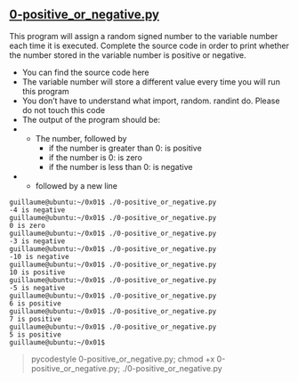 

## [0-positive_or_negative.py](0-positive_or_negative.py)
This program will assign a random signed number to the variable number each time it is executed. Complete the source code in order to print whether the number stored in the variable number is positive or negative.
 - You can find the source code here
 - The variable number will store a different value every time you will run this program
 - You don’t have to understand what import, random. randint do. Please do not touch this code
 - The output of the program should be:
 -  - The number, followed by
 		- if the number is greater than 0: is positive
		- if the number is 0: is zero
		- if the number is less than 0: is negative
 -  - followed by a new line
```
guillaume@ubuntu:~/0x01$ ./0-positive_or_negative.py 
-4 is negative
guillaume@ubuntu:~/0x01$ ./0-positive_or_negative.py 
0 is zero
guillaume@ubuntu:~/0x01$ ./0-positive_or_negative.py 
-3 is negative
guillaume@ubuntu:~/0x01$ ./0-positive_or_negative.py 
-10 is negative
guillaume@ubuntu:~/0x01$ ./0-positive_or_negative.py 
10 is positive
guillaume@ubuntu:~/0x01$ ./0-positive_or_negative.py 
-5 is negative
guillaume@ubuntu:~/0x01$ ./0-positive_or_negative.py 
6 is positive
guillaume@ubuntu:~/0x01$ ./0-positive_or_negative.py 
7 is positive
guillaume@ubuntu:~/0x01$ ./0-positive_or_negative.py 
5 is positive
guillaume@ubuntu:~/0x01$
```

> pycodestyle 0-positive_or_negative.py; chmod +x 0-positive_or_negative.py; ./0-positive_or_negative.py
